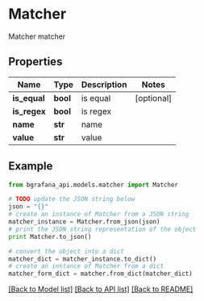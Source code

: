 # Matcher

Matcher matcher

## Properties
Name | Type | Description | Notes
------------ | ------------- | ------------- | -------------
**is_equal** | **bool** | is equal | [optional] 
**is_regex** | **bool** | is regex | 
**name** | **str** | name | 
**value** | **str** | value | 

## Example

```python
from bgrafana_api.models.matcher import Matcher

# TODO update the JSON string below
json = "{}"
# create an instance of Matcher from a JSON string
matcher_instance = Matcher.from_json(json)
# print the JSON string representation of the object
print Matcher.to_json()

# convert the object into a dict
matcher_dict = matcher_instance.to_dict()
# create an instance of Matcher from a dict
matcher_form_dict = matcher.from_dict(matcher_dict)
```
[[Back to Model list]](../README.md#documentation-for-models) [[Back to API list]](../README.md#documentation-for-api-endpoints) [[Back to README]](../README.md)


